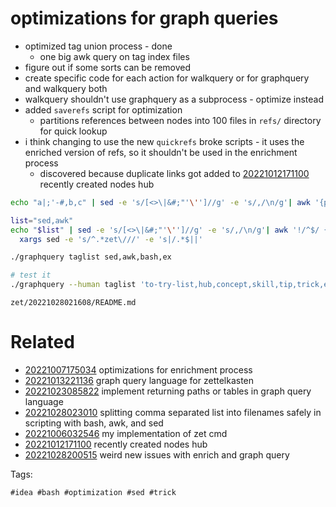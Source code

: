 # optimizations for graph queries

- optimized tag union process - done
  - one big awk query on tag index files
- figure out if some sorts can be removed
- create specific code for each action for walkquery or for graphquery and walkquery both
- walkquery shouldn't use graphquery as a subprocess - optimize instead
- added `saverefs` script for optimization
  - partitions references between nodes into 100 files in `refs/` directory for quick lookup
- i think changing to use the new `quickrefs` broke scripts - it uses the enriched version of refs, so it shouldn't be used in the enrichment process
  - discovered because duplicate links got added to [20221012171100](/zet/20221012171100/README.md) recently created nodes hub

```bash
echo "a|;'-#,b,c" | sed -e 's/[<>\|&#;"'\'']//g' -e 's/,/\n/g'| awk '{print "tagindex/" $0 ".md"}'

list="sed,awk"
echo "$list" | sed -e 's/[<>\|&#;"'\'']//g' -e 's/,/\n/g'| awk '!/^$/ {print "tagindex/" $0 ".md"}' | \
  xargs sed -e 's/^.*zet\///' -e 's|/.*$||'

./graphquery taglist sed,awk,bash,ex

# test it
./graphquery --human taglist 'to-try-list,hub,concept,skill,tip,trick,exploit,command,tool,cert,info,program,privesc,analysis'

```

` zet/20221028021608/README.md `

# Related

- [20221007175034](/zet/20221007175034/README.md) optimizations for enrichment process
- [20221013221136](/zet/20221013221136/README.md) graph query language for zettelkasten
- [20221023085822](/zet/20221023085822/README.md) implement returning paths or tables in graph query language
- [20221028023010](/zet/20221028023010/README.md) splitting comma separated list into filenames safely in scripting with bash, awk, and sed
- [20221006032546](/zet/20221006032546/README.md) my implementation of zet cmd
- [20221012171100](/zet/20221012171100/README.md) recently created nodes hub
- [20221028200515](/zet/20221028200515/README.md) weird new issues with enrich and graph query

Tags:

    #idea #bash #optimization #sed #trick
